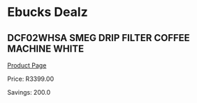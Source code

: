
# Ebucks Dealz
## DCF02WHSA SMEG DRIP FILTER COFFEE MACHINE WHITE
[Product Page](https://www.ebucks.com/web/shop/productSelected.do?prodId=1158892826&catId=1196428103)

Price: R3399.00

Savings: 200.0


	